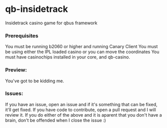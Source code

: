 # qb-insidetrack
Insidetrack casino game for qbus framework

### Prerequisites
You must be running b2060 or higher and running Canary Client
You must be using either the IPL loaded casino or you can move the coordinates
You must have casinochips installed in your core, and qb-casino.

### Preview:
You've got to be kidding me.

### Issues:
If you have an issue, open an issue and if it's something that can be fixed, it'll get fixed. 
If you have code to contribute, open a pull request and I will review it.
If you do either of the above and it is aparent that you don't have a brain, don't be offended when I close the issue :)
